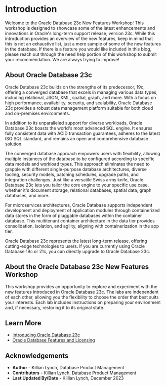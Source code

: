 # Introduction

Welcome to the Oracle Database 23c New Features Workshop! This workshop is designed to showcase some of the latest enhancements and innovations in Oracle's long-term support release, version 23c. While this introduction provides an overview of the new features, keep in mind that this is not an exhaustive list, just a mere sample of some of the new features in the database. If there is a feature you would like included in this blog, please reach out through the need help portion of this workshop to submit your recommendation. We are always trying to improve!

[](youtube:aF89i0m6zFU)

## About Oracle Database 23c

Oracle Database 23c builds on the strengths of its predecessor, 19c, offering a converged database that excels in managing various data types, including relational, JSON, XML, spatial, graph, and more. With a focus on high performance, availability, security, and scalability, Oracle Database 23c provides a robust data management platform suitable for both cloud and on-premises environments.

In addition to its unparalleled support for diverse workloads, Oracle Database 23c boasts the world's most advanced SQL engine. It ensures fully consistent data with ACID transaction guarantees, adheres to the latest ISO SQL standard, and remains an open and comprehensive database solution.

The converged database approach empowers users with flexibility, allowing multiple instances of the database to be configured according to specific data models and workload types. This approach eliminates the need to grapple with different single-purpose database architectures, diverse tooling, security models, patching schedules, upgrade paths, and integration challenges. Just like a versatile Swiss army knife, Oracle Database 23c lets you tailor the core engine to your specific use case, whether it's document storage, relational databases, spatial data, graph databases, and more.

For microservices architectures, Oracle Database supports independent development and deployment of application modules through containerized data stores in the form of pluggable databases within the container database. This multitenant container architecture in the data tier provides consolidation, isolation, and agility, aligning with containerization in the app tier. 

Oracle Database 23c represents the latest long-term release, offering cutting-edge technologies to users. If you are currently using Oracle Database 19c or 21c, you can directly upgrade to Oracle Database 23c.

## About the Oracle Database 23c New Features Workshop

This workshop provides an opportunity to explore and experiment with the new features introduced in Oracle Database 23c. The labs are independent of each other, allowing you the flexibility to choose the order that best suits your interests. Each lab includes instructions on preparing your environment and, if necessary, restoring it to its original state.


## Learn More

* [Introducing Oracle Database 23c](https://blogs.oracle.com/database/post/oracle-database-23c-the-next-long-term-support-release)
* [Oracle Database Features and Licensing]()

## Acknowledgements
* **Author** - Killian Lynch, Database Product Management
* **Contributors** - Killian Lynch, Database Product Management
* **Last Updated By/Date** - Killian Lynch, December 2023
